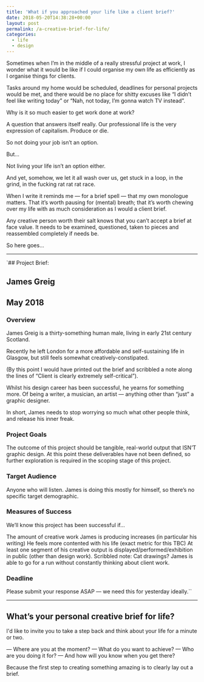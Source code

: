 ```yaml
---
title: 'What if you approached your life like a client brief?'
date: 2018-05-20T14:38:28+00:00
layout: post
permalink: /a-creative-brief-for-life/
categories:
  - life
  - design
---
```

Sometimes when I’m in the middle of a really stressful project at work, I wonder what it would be like if I could organise my own life as efficiently as I organise things for clients.

Tasks around my home would be scheduled, deadlines for personal projects would be met, and there would be no place for shitty excuses like “I didn’t feel like writing today” or “Nah, not today, I’m gonna watch TV instead”.

Why is it so much easier to get work done at work?

A question that answers itself really. Our professional life is the very expression of capitalism. Produce or die.

So not doing your job isn’t an option.

But…

Not living your life isn’t an option either.

And yet, somehow, we let it all wash over us, get stuck in a loop, in the grind, in the fucking rat rat rat race.

When I write it reminds me — for a brief spell — that my own monologue matters. That it’s worth pausing for (mental) breath; that it’s worth chewing over my life with as much consideration as I would a client brief.

Any creative person worth their salt knows that you can’t accept a brief at face value. It needs to be examined, questioned, taken to pieces and reassembled completely if needs be.

So here goes...

----

`## Project Brief:
## James Greig
## May 2018

### Overview
James Greig is a thirty-something human male, living in early 21st century Scotland.

Recently he left London for a more affordable and self-sustaining life in Glasgow, but still feels somewhat creatively-constipated.

(By this point I would have printed out the brief and scribbled a note along the lines of “Client is clearly extremely self-critical”).

Whilst his design career has been successful, he yearns for something more. Of being a writer, a musician, an artist — anything other than “just” a graphic designer.

In short, James needs to stop worrying so much what other people think, and release his inner freak.

### Project Goals
The outcome of this project should be tangible, real-world output that ISN’T graphic design. At this point these deliverables have not been defined, so further exploration is required in the scoping stage of this project.

### Target Audience
Anyone who will listen. James is doing this mostly for himself, so there’s no specific target demographic.

### Measures of Success
We’ll know this project has been successful if…

The amount of creative work James is producing increases (in particular his writing)
He feels more contented with his life (exact metric for this TBC)
At least one segment of his creative output is displayed/performed/exhibition in public (other than design work). Scribbled note: Cat drawings?
James is able to go for a run without constantly thinking about client work.

### Deadline
Please submit your response ASAP — we need this for yesterday ideally.``

----

## What’s your personal creative brief for life?
I'd like to invite you to take a step back and think about your life for a minute or two.

— Where are you at the moment?
— What do you want to achieve?
— Who are you doing it for?
— And how will you know when you get there?

Because the first step to creating something amazing is to clearly lay out a brief.
